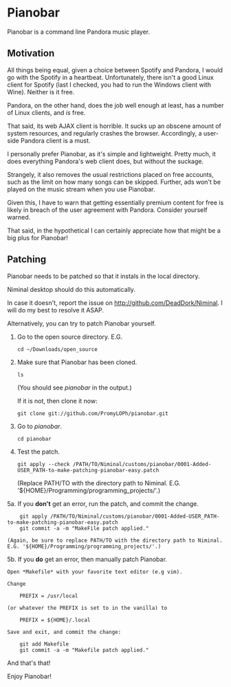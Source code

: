 Pianobar
========

Pianobar is a command line Pandora music player.

Motivation
----------

All things being equal, given a choice between Spotify and Pandora, I would go with the Spotify in a heartbeat. Unfortunately, there isn't a good Linux client for Spotify (last I checked, you had to run the Windows client with Wine). Neither is it free.

Pandora, on the other hand, does the job well enough at least, has a number of Linux clients, and *is* free.

That said, its web AJAX client is horrible. It sucks up an obscene amount of system resources, and regularly crashes the browser. Accordingly, a user-side Pandora client is a must.

I personally prefer Pianobar, as it's simple and lightweight. Pretty much, it does everything Pandora's web client does, but without the suckage.

Strangely, it also removes the usual restrictions placed on free accounts, such as the limit on how many songs can be skipped. Further, ads won't be played on the music stream when you use Pianobar.

Given this, I have to warn that getting essentially premium content for free is likely in breach of the user agreement with Pandora. Consider yourself warned.

That said, in the hypothetical I can certainly appreciate how that might be a big plus for Pianobar!

Patching
--------

Pianobar needs to be patched so that it instals in the local directory.

Niminal desktop  should do this automatically.

In case it doesn't, report the issue on <http://github.com/DeadDork/Niminal>. I will do my best to resolve it ASAP.

Alternatively, you can try to patch Pianobar yourself.

1.	Go to the open source directory. E.G.

		cd ~/Downloads/open_source

2.	Make sure that Pianobar has been cloned.

		ls

	(You should see *pianobar* in the output.)
        
	If it is not, then clone it now:

		git clone git://github.com/PromyLOPh/pianobar.git

3.	Go to *pianobar*.

		cd pianobar

4.	Test the patch.

		git apply --check /PATH/TO/Niminal/customs/pianobar/0001-Added-USER_PATH-to-make-patching-pianobar-easy.patch

	(Replace PATH/TO with the directory path to Niminal. E.G. '${HOME}/Programming/programming_projects/'.)

5a.	If you **don't** get an error, run the patch, and commit the change.

		git apply /PATH/TO/Niminal/customs/pianobar/0001-Added-USER_PATH-to-make-patching-pianobar-easy.patch
		git commit -a -m "MakeFile patch applied."

	(Again, be sure to replace PATH/TO with the directory path to Niminal. E.G. '${HOME}/Programming/programming_projects/'.)

5b.	If you **do** get an error, then manually patch Pianobar.

	Open *Makefile* with your favorite text editor (e.g vim).
        
	Change 

		PREFIX = /usr/local

	(or whatever the PREFIX is set to in the vanilla) to

		PREFIX = ${HOME}/.local

	Save and exit, and commit the change:

		git add Makefile
		git commit -a -m "Makefile patch applied."

And that's that!

Enjoy Pianobar!
